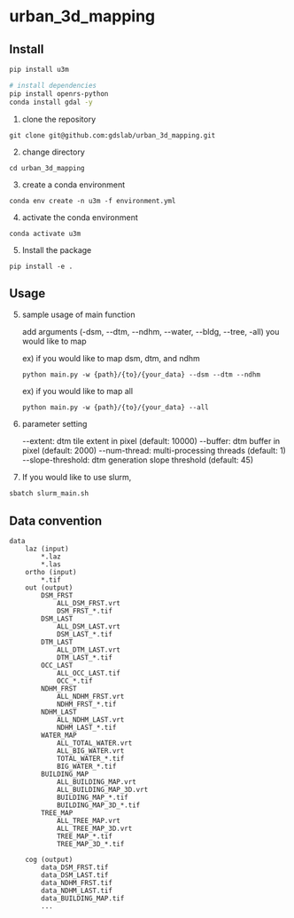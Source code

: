 # urban_3d_mapping

## Install

```bash
pip install u3m

# install dependencies
pip install openrs-python
conda install gdal -y
```



1. clone the repository
```
git clone git@github.com:gdslab/urban_3d_mapping.git
```

2. change directory
```
cd urban_3d_mapping
```

3. create a conda environment
```
conda env create -n u3m -f environment.yml
```

4. activate the conda environment
```
conda activate u3m
```

5. Install the package
```
pip install -e .
```

## Usage

5. sample usage of main function

    add arguments (-dsm, --dtm, --ndhm, --water, --bldg, --tree, -all) you would like to map

    ex) if you would like to map dsm, dtm, and ndhm
    ```
    python main.py -w {path}/{to}/{your_data} --dsm --dtm --ndhm 
    ```

    ex) if you would like to map all
    ```
    python main.py -w {path}/{to}/{your_data} --all
    ```

6. parameter setting

    --extent: dtm tile extent in pixel (default: 10000)
    --buffer: dtm buffer in pixel (default: 2000)
    --num-thread: multi-processing threads (default: 1)
    --slope-threshold: dtm generation slope threshold (default: 45)


7. If you would like to use slurm,
```
sbatch slurm_main.sh
```



## Data convention

```
data
    laz (input)
        *.laz
        *.las
    ortho (input)
        *.tif
    out (output)
        DSM_FRST
            ALL_DSM_FRST.vrt
            DSM_FRST_*.tif
        DSM_LAST
            ALL_DSM_LAST.vrt
            DSM_LAST_*.tif
        DTM_LAST
            ALL_DTM_LAST.vrt
            DTM_LAST_*.tif
        OCC_LAST
            ALL_OCC_LAST.tif
            OCC_*.tif
        NDHM_FRST
            ALL_NDHM_FRST.vrt
            NDHM_FRST_*.tif
        NDHM_LAST
            ALL_NDHM_LAST.vrt
            NDHM_LAST_*.tif
        WATER_MAP
            ALL_TOTAL_WATER.vrt
            ALL_BIG_WATER.vrt
            TOTAL_WATER_*.tif
            BIG_WATER_*.tif
        BUILDING_MAP
            ALL_BUILDING_MAP.vrt
            ALL_BUILDING_MAP_3D.vrt
            BUILDING_MAP_*.tif
            BUILDING_MAP_3D_*.tif
        TREE_MAP
            ALL_TREE_MAP.vrt
            ALL_TREE_MAP_3D.vrt
            TREE_MAP_*.tif
            TREE_MAP_3D_*.tif

    cog (output)
        data_DSM_FRST.tif
        data_DSM_LAST.tif
        data_NDHM_FRST.tif
        data_NDHM_LAST.tif
        data_BUILDING_MAP.tif
        ...
        
```
